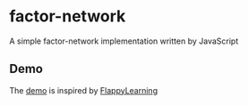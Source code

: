 # factor-network
A simple factor-network implementation written by JavaScript

## Demo
The [demo](lucifier129.github.io/factor-network/examples/build) is inspired by [FlappyLearning](https://github.com/xviniette/FlappyLearning)
